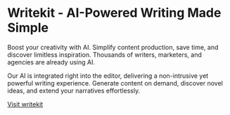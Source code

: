 # Writekit - AI-Powered Writing Made Simple

Boost your creativity with AI. Simplify content production, save time, and discover limitless inspiration. Thousands of writers, marketers, and agencies are already using AI.

Our AI is integrated right into the editor, delivering a non-intrusive yet powerful writing experience. Generate content on demand, discover novel ideas, and extend your narratives effortlessly.

[Visit writekit](https://writekit.ai)
